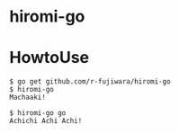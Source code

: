 # hiromi-go

# HowtoUse

```
$ go get github.com/r-fujiwara/hiromi-go
$ hiromi-go
Machaaki!

$ hiromi-go go
Achichi Achi Achi!
```
